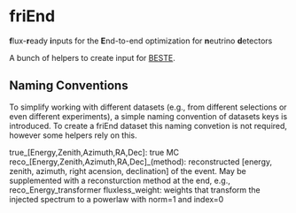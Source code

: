 # friEnd

**f**lux-**r**eady **i**nputs for the **E**nd-to-end optimization for **n**eutrino **d**etectors

A bunch of helpers to create input for [BESTE](https://github.com/ojanik/BESTIE/tree/main).

## Naming Conventions

To simplify working with different datasets (e.g., from different selections or even different experiments), a simple naming convention of datasets keys is introduced. To create a friEnd dataset this naming convetion is not required, however some helpers rely on this.

true_[Energy,Zenith,Azimuth,RA,Dec]: true MC 
reco_[Energy,Zenith,Azimuth,RA,Dec]_(method): reconstructed [energy, zenith, azimuth, right acension, declination] of the event. May be supplemented with a reconsturction method at the end, e.g., reco_Energy_transformer
fluxless_weight: weights that transform the injected spectrum to a powerlaw with norm=1 and index=0
